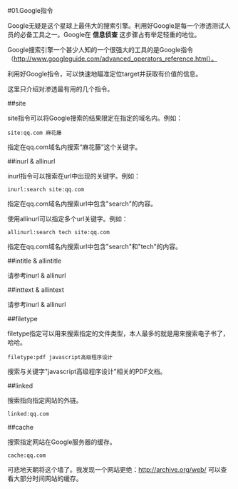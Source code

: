 #01.Google指令

  Google无疑是这个星球上最伟大的搜索引擎。利用好Google是每一个渗透测试人员的必备工具之一。Google在 __信息侦查__ 这步骤占有举足轻重的地位。
  
  Google搜索引擎一个甚少人知的一个很强大的工具的是Google指令（http://www.googleguide.com/advanced_operators_reference.html）。
  
  利用好Google指令，可以快速地瞄准定位target并获取有价值的信息。
  
  这里只介绍对渗透最有用的几个指令。

##site
  
  site指令可以将Google搜索的结果限定在指定的域名内。例如：
  
```
site:qq.com 麻花藤 
```

  指定在qq.com域名内搜索“麻花藤”这个关键字。

##inurl & allinurl

  inurl指令可以搜索在url中出现的关键字。例如：

```
inurl:search site:qq.com
```

  指定在qq.com域名内搜索url中包含"search"的内容。
  
  使用allinurl可以指定多个url关键字。例如：

```
allinurl:search tech site:qq.com 
```
  
  指定在qq.com域名内搜索url中包含"search"和"tech"的内容。

##intitle & allintitle

  请参考inurl & allinurl

##inttext & allintext

  请参考inurl & allinurl

##filetype
  
  filetype指定可以用来搜索指定的文件类型，本人最多的就是用来搜索电子书了，哈哈。

```
filetype:pdf javascript高级程序设计
```

  搜索与关键字"javascript高级程序设计"相关的PDF文档。

##linked

  搜索指向指定网站的外链。

```
linked:qq.com
```

##cache

  搜索指定网站在Google服务器的缓存。

```
cache:qq.com
```

  可悲地天朝将这个墙了。我发现一个网站更绝：http://archive.org/web/ 可以查看大部分时间网站的缓存。
